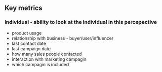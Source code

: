 
## Key metrics

### Individual - ability to look at the individual in this percepective
* product usage
* relationship with business - buyer/user/influencer
* last contact date
* last campaign date
* how many sales people contacted
* interaction with marketing campagin
* which campagin is included
